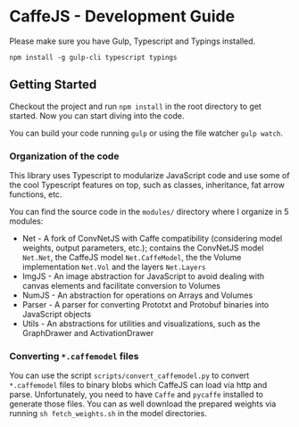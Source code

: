 # CaffeJS - Development Guide

Please make sure you have Gulp, Typescript and Typings installed.

`npm install -g gulp-cli typescript typings`

## Getting Started

Checkout the project and run `npm install` in the root directory to get started. Now you can start diving into the code.

You can build your code running `gulp` or using the file watcher `gulp watch`.

### Organization of the code

This library uses Typescript to modularize JavaScript code and use some of the cool Typescript features on top, such as classes, inheritance, fat arrow functions, etc.

You can find the source code in the `modules/` directory where I organize in 5 modules:

* Net - A fork of ConvNetJS with Caffe compatibility (considering model weights, output parameters, etc.); contains the ConvNetJS model `Net.Net`, the CaffeJS model `Net.CaffeModel`, the the Volume implementation `Net.Vol` and the layers `Net.Layers`
* ImgJS - An image abstraction for JavaScript to avoid dealing with canvas elements and facilitate conversion to Volumes
* NumJS - An abstraction for operations on Arrays and Volumes
* Parser - A parser for converting Prototxt and Protobuf binaries into JavaScript objects
* Utils - An abstractions for utilities and visualizations, such as the GraphDrawer and ActivationDrawer

### Converting `*.caffemodel` files

You can use the script `scripts/convert_caffemodel.py` to convert `*.caffemodel` files to binary blobs which CaffeJS can load via http and parse. Unfortunately, you need to have `Caffe` and `pycaffe` installed to generate those files. You can as well download the prepared weights via running  `sh fetch_weights.sh` in the model directories.